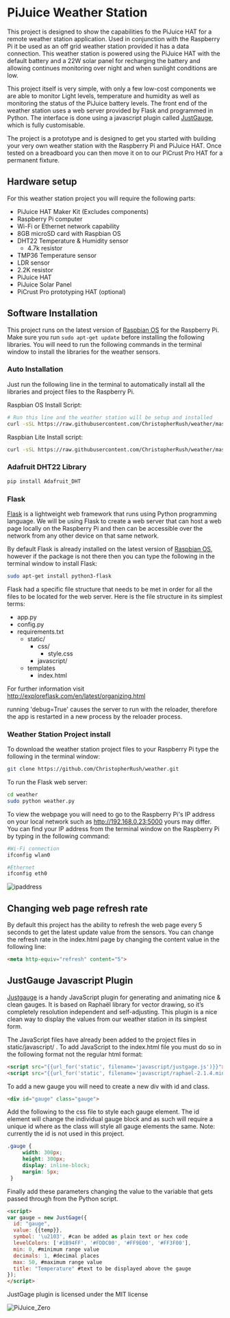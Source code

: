 
# PiJuice Weather Station

This project is designed to show the capabilities fo the PiJuice HAT for a remote weather station application. Used in conjunction with the Raspberry Pi it be used as an off grid weather station provided it has a data connection. This weather station is powered using the PiJuice HAT with the default battery and a 22W solar panel for recharging the battery and allowing continues monitoring over night and when sunlight conditions are low.

This project itself is very simple, with only a few low-cost components we are able to monitor Light levels, temperature and humidity as well as monitoring the status of the PiJuice battery levels. The front end of the weather station uses a web server provided by Flask and programmed in Python. The interface is done using a javascript plugin called [JustGauge](http://justgage.com), which is fully customisable.

The project is a prototype and is designed to get you started with building your very own weather station with the Raspberry Pi and PiJuice HAT. Once tested on a breadboard you can then move it on to our PiCrust Pro HAT for a permanent fixture.

## Hardware setup

For this weather station project you will require the following parts:

- PiJuice HAT Maker Kit (Excludes components)
- Raspberry Pi computer
- Wi-Fi or Ethernet network capability
- 8GB microSD card with Raspbian OS
- DHT22 Temperature & Humidity sensor
  - 4.7k resistor
- TMP36 Temperature sensor
- LDR sensor
- 2.2K resistor
- PiJuice HAT
- PiJuice Solar Panel
- PiCrust Pro prototyping HAT (optional)


## Software Installation

This project runs on the latest version of [Raspbian OS](https://www.raspberrypi.org/downloads/) for the Raspberry Pi. Make sure you run `sudo apt-get update` before installing the following libraries. You will need to run the following commands in the terminal window to install the libraries for the weather sensors.

### Auto Installation

Just run the following line in the terminal to automatically install all the libraries and project files to the Raspberry Pi.

Raspbian OS Install Script:
```bash
# Run this line and the weather station will be setup and installed
curl -sSL https://raw.githubusercontent.com/ChristopherRush/weather/master/install.sh | sudo bash
```
Raspbian Lite Install script:
```bash
curl -sSL https://raw.githubusercontent.com/ChristopherRush/weather/master/install_lite.sh | sudo bash
```

### Adafruit DHT22 Library

```bash
pip install Adafruit_DHT
```

### Flask

[Flask](http://flask.pocoo.org) is a lightweight web framework that runs using Python programming language. We will be using Flask to create a web server that can host a web page locally on the Raspberry Pi and then can be accessible over the network from any other device on that same network.

By default Flask is already installed on the latest version of [Raspbian OS](https://www.raspberrypi.org/downloads/), however if the package is not there then you can type the following in the terminal window to install Flask:
```bash
sudo apt-get install python3-flask
```

Flask had a specific file structure that needs to be met in order for all the files to be located for the web server. Here is the file structure in its simplest terms:

- app.py
- config.py
- requirements.txt
  - static/
    - css/
      - style.css
    - javascript/
  - templates
    - index.html

For further information visit http://exploreflask.com/en/latest/organizing.html

running 'debug=True' causes the server to run with the reloader, therefore the app is restarted in a new process by the reloader process.

### Weather Station Project install

To download the weather station project files to your Raspberry Pi type the following in the terminal window:

```bash
git clone https://github.com/ChristopherRush/weather.git

```

To run the Flask web server:

```bash
cd weather
sudo python weather.py
```

To view the webpage you will need to go to the Raspberry Pi's IP address on your local network such as http://192.168.0.23:5000 yours may differ. You can find your IP address from the terminal window on the Raspberry Pi by typing in the following command:

```bash
#Wi-Fi connection
ifconfig wlan0

#Ethernet
ifconfig eth0
```

![ipaddress](https://www.pi-supply.com/wp-content/uploads/2018/02/Screen-Shot-2018-02-14-at-11.11.06.png)

## Changing web page refresh rate

By default this project has the ability to refresh the web page every 5 seconds to get the latest update value from the sensors. You can change the refresh rate in the index.html page by changing the content value in the following line:

```html
<meta http-equiv="refresh" content="5">
```
## JustGauge Javascript Plugin

[Justgauge](http://justgage.com/) is a handy JavaScript plugin for generating and animating nice & clean gauges. It is based on Raphaël library for vector drawing, so it’s completely resolution independent and self-adjusting. This plugin is a nice clean way to display the values from our weather station in its simplest form.

The JavaScript files have already been added to the project files in static/javascript/ . To add JavaScript to the index.html file you must do so in the following format not the regular html format:

```html
<script src="{{url_for('static', filename='javascript/justgage.js')}}"></script>
<script src="{{url_for('static', filename='javascript/raphael-2.1.4.min.js')}}"></script>
```
To add a new gauge you will need to create a new div with id and class.

```html
<div id="gauge" class="gauge">
```

Add the following to the css file to style each gauge element. The id element will change the individual gauge block and as such will require a unique id where as the class will style all gauge elements the same. Note: currently the id is not used in this project.

```css
.gauge {
     width: 300px;
     height: 300px;
     display: inline-block;
     margin: 5px;
 }
 ```
Finally add these parameters changing the value to the variable that gets passed through from the Python script.

```html
<script>
var gauge = new JustGage({
  id: "gauge",
  value: {{temp}},
  symbol: '\u2103', #can be added as plain text or hex code
  levelColors: ['#1B94FF', '#FDDC00', '#FF9E00', '#FF3F00'],
  min: 0, #minimum range value
  decimals: 1, #decimal places
  max: 50, #maximum range value
  title: "Temperature" #text to be displayed above the gauge
});
</script>
```

JustGage plugin is licensed under the MIT license

![PiJuice_Zero](https://drive.google.com/open?id=1l1uLXDp_rf0GQmAKm7W06QNgxjKIoULq)
